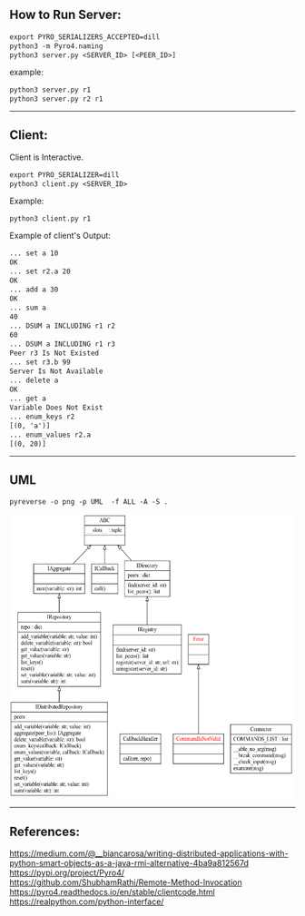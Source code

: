 ## How to Run Server:

```
export PYRO_SERIALIZERS_ACCEPTED=dill
python3 -m Pyro4.naming
python3 server.py <SERVER_ID> [<PEER_ID>]
```

example:

```
python3 server.py r1
python3 server.py r2 r1
```

---

## Client:

Client is Interactive.

```
export PYRO_SERIALIZER=dill
python3 client.py <SERVER_ID>
```

Example:

```
python3 client.py r1
```

Example of client's Output:

```
... set a 10
OK
... set r2.a 20
OK
... add a 30
OK
... sum a
40
... DSUM a INCLUDING r1 r2
60
... DSUM a INCLUDING r1 r3
Peer r3 Is Not Existed
... set r3.b 99
Server Is Not Available
... delete a
OK
... get a
Variable Does Not Exist
... enum_keys r2
[(0, 'a')]
... enum_values r2.a
[(0, 20)]
```

---

## UML

```
pyreverse -o png -p UML  -f ALL -A -S .
```

<img src="classes_UML.png" title="UML Diagram" width="500" height="500">

---

## References:

https://medium.com/@__biancarosa/writing-distributed-applications-with-python-smart-objects-as-a-java-rmi-alternative-4ba9a812567d  
https://pypi.org/project/Pyro4/  
https://github.com/ShubhamRathi/Remote-Method-Invocation  
https://pyro4.readthedocs.io/en/stable/clientcode.html  
https://realpython.com/python-interface/
